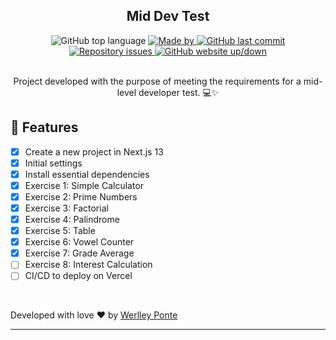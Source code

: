 <h2 align="center">Mid Dev Test</h2>

<div align="center">
  <img alt="GitHub top language" src="https://img.shields.io/github/languages/top/werlleyg/mdc-partners-application?color=9747FF">

  <a href="https://www.linkedin.com/in/werlleyg/" target="_blank" rel="noopener noreferrer">
    <img alt="Made by" src="https://img.shields.io/badge/developed%20by-Werlley Ponte-9747FF">
  </a>
  
  <a href="https://github.com/werlleyg/mdc-partners-application/commits/main">
    <img alt="GitHub last commit" src="https://img.shields.io/github/last-commit/werlleyg/mdc-partners-application?color=9747FF">
  </a>

  <a href="https://github.com/werlleyg/mdc-partners-application/issues">
    <img alt="Repository issues" src="https://img.shields.io/github/issues/werlleyg/mdc-partners-application?color=9747FF">
  </a>

  <a href="#">
    <img alt="GitHub website up/down" src="https://img.shields.io/website-up-down-green-red/https/siteaqui.com.br.svg">
  </a>
</div>
<br/>
<p align="center">
 Project developed with the purpose of meeting the requirements for a mid-level developer test. 💻✨
</p>

## :space_invader: Features

- [x] Create a new project in Next.js 13
- [x] Initial settings
- [x] Install essential dependencies
- [x] Exercise 1: Simple Calculator
- [x] Exercise 2: Prime Numbers
- [x] Exercise 3: Factorial
- [x] Exercise 4: Palindrome
- [x] Exercise 5: Table
- [x] Exercise 6: Vowel Counter
- [x] Exercise 7: Grade Average
- [ ] Exercise 8: Interest Calculation
- [ ] CI/CD to deploy on Vercel

<br/>

Developed with love ❤️ by [Werlley Ponte](https://linkedin.com/in/werlleyg)

---

